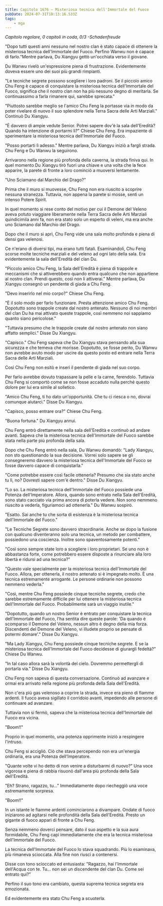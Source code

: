 ```yaml
---
title: Capitolo 1676 – Misteriosa tecnica dell'Immortale del Fuoco
pubDate: 2024-07-31T10:13:16.533Z
tags:
    - mga
---
```



<em>Capitolo regolare,
0 capitoli in coda, 0/3
-Schadenfreude</em>


"Dopo tutti questi anni nessuno nel nostro clan è stato capace di ottenere la misteriosa tecnica dell'Immortale del Fuoco. Perfino Wanwu non è capace di farlo."Mentre parlava, Du Xiangyu gettò un'occhiata verso il giovane.


Du Wanwu rivelò un'espressione piena di frustrazione. Evidentemente doveva essere uno dei suoi più grandi rimpianti.


"Le tecniche segrete possono scegliere i loro padroni. Se il piccolo amico Chu Feng è capace di conquistare la misteriosa tecnica dell'Immortale del Fuoco, significa che il nostro clan non ha più nessuno degno di meritarla. Se continuassimo a farla rimanere qui, sarebbe sprecata."


"Piuttosto sarebbe meglio se l'amico Chu Feng la portasse via in modo da poter rivelare di nuovo il suo splendore nella Terra Sacra delle Arti Marziali." Continuò Du Xiangyu.


"È davvero di ampie vedute Senior. Potrei sapere dov'è la sala dell'Eredità? Quando ha intenzione di portarmi lì?" Chiese Chu Feng. Era impaziente di sperimentare la misteriosa tecnica dell'Immortale del Fuoco.


"Posso portarti lì adesso." Mentre parlava, Du Xiangyu iniziò a fargli strada. Chu Feng e Du Wanwu la seguirono.


Arrivarono nella regione più profonda della caverna, la strada finiva qui. In quel momento Du Xiangyu tirò fuori una chiave e una volta che la fece apparire, la parete di fronte a loro cominciò a muoversi lentamente.


"Uno Sciamano dal Marchio del Drago?"


Prima che il muro si muovesse, Chu Feng non era riuscito a scoprire nessuna stranezza. Tuttavia, non appena la parete si mosse, sentì un intenso Potere Spirit.


In quel momento si rese conto del motivo per cui il Demone del Veleno aveva potuto viaggiare liberamente nella Terra Sacra delle Arti Marziali quindicimila anni fa, non era stato solo un esperto di veleni, ma era anche uno Sciamano dal Marchio del Drago.


Dopo che il muro si aprì, Chu Feng vide una sala molto profonda e piena di densi gas velenosi.


Ce n'erano di diversi tipi, ma erano tutti fatali. Esaminandoli, Chu Feng scorse molte tecniche marziali e del veleno ad ogni lato della sala. Era evidentemente la sala dell'Eredità del clan Du.


"Piccolo amico Chu Feng, la Sala dell'Eredità è piena di trappole e meccanismi che si attiverebbero quando entra qualcuno che non appartiene al nostro clan. Prendi questo, così non li attiverai." Mentre parlava, Du Xiangyu consegnò un pendente di giada a Chu Feng.


"Devo inserirlo nel mio corpo?" Chiese Chu Feng.


"È il solo modo per farlo funzionare. Presta attenzione amico Chu Feng. Dopotutto sono trappole create dal nostro antenato. Nessuno di noi membri del clan Du ha mai attivato queste trappole, così nemmeno noi sappiamo quanto siano pericolose."


"Tuttavia presumo che le trappole create dal nostro antenato non siano affatto semplici." Disse Du Xiangyu.


"Capisco." Chu Feng sapeva che Du Xiangyu stava pensando alla sua sicurezza e che temeva che morisse. Dopotutto, se fosse perito, Du Wanwu non avrebbe avuto modo per uscire da questo posto ed entrare nella Terra Sacra delle Arti Marziali.


Così Chu Feng non esitò e inserì il pendente di giada nel suo corpo.


Per farlo avrebbe dovuto trapassare la pelle e la carne, ferendolo. Tuttavia Chu Feng si comportò come se non fosse accaduto nulla perché questo dolore per lui era simile al solletico.


"Amico Chu Feng, ti ho dato un'opportunità. Che tu ci riesca o no, dovrai comunque aiutarci." Disse Du Xiangyu.


"Capisco, posso entrare ora?" Chiese Chu Feng.


"Buona fortuna." Du Xiangyu annuì.


Chu Feng entrò direttamente nella sala dell'Eredità e continuò ad andare avanti. Sapeva che la misteriosa tecnica dell'Immortale del Fuoco sarebbe stata nella parte più profonda della sala.


Dopo che Chu Feng entrò nella sala, Du Wanwu domandò: "Lady Xiangyu, non sto questionando la sua decisione. Vorrei solo sapere se gli consegneremo davvero la misteriosa tecnica dell'Immortale del Fuoco se fosse davvero capace di conquistarla."


"Come potrebbe essere così facile ottenerla? Presumo che sia stato anche tu lì, no? Dovresti sapere com'è dentro." Disse Du Xiangyu.


"Lo so. La misteriosa tecnica dell'Immortale del Fuoco possiede una Potenza dell'Imperatore. Allora, quando sono entrato nella Sala dell'Eredità, sono stato cacciato via prima ancora di poterla vedere. Non sono nemmeno riuscito a vederla, figuriamoci ad ottenerla." Du Wanwu sospirò.


"Esatto. Sai anche tu che sorta di esistenza è la misteriosa tecnica dell'Immortale del Fuoco."


"Le Tecniche Segrete sono davvero straordinarie. Anche se dopo la fusione con qualcuno diventeranno solo una tecnica, un metodo per combattere, possiedono una coscienza. Inoltre sono spaventosamente potenti."


"Così sono sempre state loro a scegliere i loro proprietari. Se uno non è abbastanza forte, come potrebbero essere disposte a rinunciare alla loro libertà e ridursi ad una tecnica?"


"Questo vale specialmente per la misteriosa tecnica dell'Immortale del Fuoco. Allora, per ottenerla, il nostro antenato si è impegnato molto. È una tecnica estremamente arrogante. Le persone ordinarie non possono nemmeno vederla."


"Così, mentre Chu Feng possiede cinque tecniche segrete, credo che sarebbe estremamente difficile per lui ottenere la misteriosa tecnica dell'Immortale del Fuoco. Probabilmente sarà un viaggio inutile."


"Dopotutto, quando un nostro Senior è entrato per conquistare la tecnica dell'Immortale del Fuoco, l'ha sentita dire queste parole: 'Da quando è scomparso il Demone del Veleno, nessun altro è degno della mia forza. Discendenti del Demone del Veleno, vi illudete proprio se pensate di potermi domare'." Disse Du Xiangyu.


"Ma Lady Xiangyu, Chu Feng possiede cinque tecniche segrete. E se la misteriosa tecnica dell'Immortale del Fuoco decidesse di giurargli fedeltà?" Chiese Du Wanwu.


"In tal caso allora sarà la volontà del cielo. Dovremmo permettergli di portarla via." Disse Du Xiangyu.


Chu Feng non sapeva di questa conversazione. Continuò ad avanzare e ormai era arrivato nella regione più profonda della Sala dell'Eredità.


Non c'era più gas velenoso a coprire la strada, invece era pieno di fiamme ardenti. Il fuoco aveva sigillato il corridoio avanti, impedendo alle persone di continuare ad avanzare.


Tuttavia non si fermò, sapeva che la misteriosa tecnica dell'Immortale del Fuoco era vicina.


"Boom!!"


Proprio in quel momento, una potenza opprimente iniziò a respingere l'intruso.


Chu Feng si accigliò. Ciò che stava percependo non era un'energia ordinaria, era una Potenza dell'Imperatore.


"Quante volte vi ho detto di non venire a disturbarmi di nuovo?" Una voce vigorosa e piena di rabbia risuonò dall'area più profonda della Sala dell'Eredità.


"Eh? Strano, ragazzo, tu..." Immediatamente dopo riecheggiò una voce estremamente sorpresa.


"Boom!!"


In un istante le fiamme ardenti cominciarono a divampare. Ondate di fuoco iniziarono ad agitarsi nelle profondità della Sala dell'Eredità. Presto un gigante di fuoco apparì di fronte a Chu Feng.


Senza nemmeno doverci pensare, dato il suo aspetto e la sua aura formidabile, Chu Feng capì immediatamente che era la tecnica misteriosa dell'Immortale del Fuoco.


La tecnica dell'Immortale del Fuoco lo stava squadrando. Più lo esaminava, più rimaneva scioccata. Alla fine non riuscì a contenersi.


Disse con tono scioccato ed entusiasta: "Ragazzo, hai l'Immortale dell'Acqua con te. Tu... non sei un discendente del clan Du. Come sei entrato qui?"


Perfino il suo tono era cambiato, questa suprema tecnica segreta era emozionata.


Ed evidentemente era stato Chu Feng a scuoterla.
                                


                                



